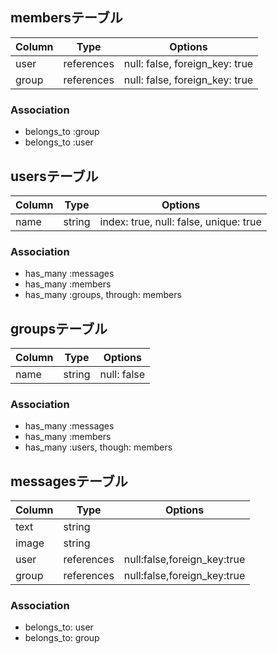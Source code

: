 ## membersテーブル

|Column|Type|Options|
|------|----|-------|
|user|references|null: false, foreign_key: true|
|group|references|null: false, foreign_key: true|

### Association
- belongs_to :group
- belongs_to :user


## usersテーブル

|Column|Type|Options|
|------|----|-------|
|name|string|index: true, null: false, unique: true|

### Association
- has_many :messages
- has_many :members
- has_many :groups, through: members


## groupsテーブル

|Column|Type|Options|
|------|----|-------|
|name|string|null: false|

### Association
- has_many :messages
- has_many :members
- has_many :users, though: members


## messagesテーブル
|Column|Type|Options|
|------|----|-------|
|text|string|       |
|image|string|      |
|user|references|null:false,foreign_key:true|
|group|references|null:false,foreign_key:true|

### Association
- belongs_to: user
- belongs_to: group
